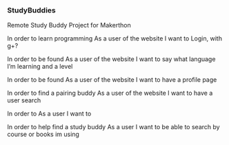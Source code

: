### StudyBuddies ###
Remote Study Buddy Project for Makerthon


In order to learn programming
As a user of the website
I want to Login, with g+?

In order to be found
As a user of the website
I want to say what language I’m learning and a level

In order to be found
As a user of the website
I want to have a profile page

In order to find a pairing buddy
As a user of the website
I want to have a user search

In order to
As a user
I want to

In order to help find a study buddy
As a user
I want to be able to search by course or books im using
